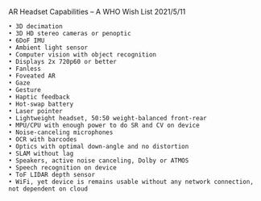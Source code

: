 AR Headset Capabilities – A WHO Wish List
2021/5/11

    • 3D decimation
    • 3D HD stereo cameras or penoptic
    • 6DoF IMU
    • Ambient light sensor
    • Computer vision with object recognition
    • Displays 2x 720p60 or better
    • Fanless
    • Foveated AR
    • Gaze
    • Gesture
    • Haptic feedback
    • Hot-swap battery
    • Laser pointer
    • Lightweight headset, 50:50 weight-balanced front-rear
    • MPU/CPU with enough power to do SR and CV on device
    • Noise-canceling microphones
    • OCR with barcodes
    • Optics with optimal down-angle and no distortion
    • SLAM without lag
    • Speakers, active noise canceling, Dolby or ATMOS
    • Speech recognition on device
    • ToF LIDAR depth sensor
    • WiFi, yet device is remains usable without any network connection, not dependent on cloud
